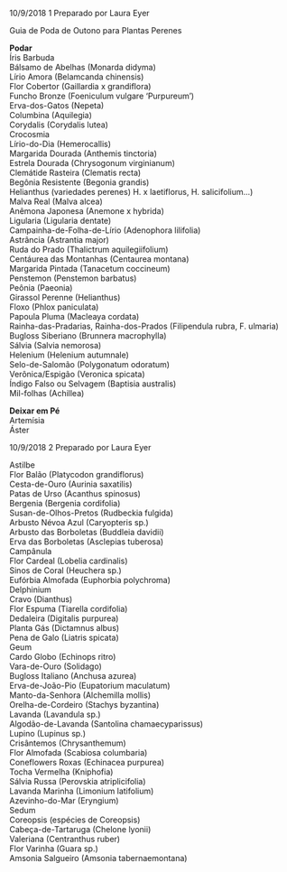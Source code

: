 10/9/2018 1 Preparado por Laura Eyer

Guia de Poda de Outono para Plantas Perenes

**Podar**  
Íris Barbuda  
Bálsamo de Abelhas (Monarda didyma)  
Lírio Amora (Belamcanda chinensis)  
Flor Cobertor (Gaillardia x grandiflora)  
Funcho Bronze (Foeniculum vulgare ‘Purpureum’)  
Erva-dos-Gatos (Nepeta)  
Columbina (Aquilegia)  
Corydalis (Corydalis lutea)  
Crocosmia  
Lírio-do-Dia (Hemerocallis)  
Margarida Dourada (Anthemis tinctoria)  
Estrela Dourada (Chrysogonum virginianum)  
Clemátide Rasteira (Clematis recta)  
Begônia Resistente (Begonia grandis)  
Helianthus (variedades perenes) H. x laetiflorus, H. salicifolium...)  
Malva Real (Malva alcea)  
Anêmona Japonesa (Anemone x hybrida)  
Ligularia (Ligularia dentate)  
Campainha-de-Folha-de-Lírio (Adenophora lilifolia)  
Astrância (Astrantia major)  
Ruda do Prado (Thalictrum aquilegiifolium)  
Centáurea das Montanhas (Centaurea montana)  
Margarida Pintada (Tanacetum coccineum)  
Penstemon (Penstemon barbatus)  
Peônia (Paeonia)  
Girassol Perenne (Helianthus)  
Floxo (Phlox paniculata)  
Papoula Pluma (Macleaya cordata)  
Rainha-das-Pradarias, Rainha-dos-Prados (Filipendula rubra, F. ulmaria)  
Bugloss Siberiano (Brunnera macrophylla)  
Sálvia (Salvia nemorosa)  
Helenium (Helenium autumnale)  
Selo-de-Salomão (Polygonatum odoratum)  
Verônica/Espigão (Veronica spicata)  
Índigo Falso ou Selvagem (Baptisia australis)  
Mil-folhas (Achillea)

**Deixar em Pé**  
Artemísia  
Áster  

10/9/2018 2 Preparado por Laura Eyer

Astilbe  
Flor Balão (Platycodon grandiflorus)  
Cesta-de-Ouro (Aurinia saxatilis)  
Patas de Urso (Acanthus spinosus)  
Bergenia (Bergenia cordifolia)  
Susan-de-Olhos-Pretos (Rudbeckia fulgida)  
Arbusto Névoa Azul (Caryopteris sp.)  
Arbusto das Borboletas (Buddleia davidii)  
Erva das Borboletas (Asclepias tuberosa)  
Campânula  
Flor Cardeal (Lobelia cardinalis)  
Sinos de Coral (Heuchera sp.)  
Eufórbia Almofada (Euphorbia polychroma)  
Delphinium  
Cravo (Dianthus)  
Flor Espuma (Tiarella cordifolia)  
Dedaleira (Digitalis purpurea)  
Planta Gás (Dictamnus albus)  
Pena de Galo (Liatris spicata)  
Geum  
Cardo Globo (Echinops ritro)  
Vara-de-Ouro (Solidago)  
Bugloss Italiano (Anchusa azurea)  
Erva-de-João-Pio (Eupatorium maculatum)  
Manto-da-Senhora (Alchemilla mollis)  
Orelha-de-Cordeiro (Stachys byzantina)  
Lavanda (Lavandula sp.)  
Algodão-de-Lavanda (Santolina chamaecyparissus)  
Lupino (Lupinus sp.)  
Crisântemos (Chrysanthemum)  
Flor Almofada (Scabiosa columbaria)  
Coneflowers Roxas (Echinacea purpurea)  
Tocha Vermelha (Kniphofia)  
Sálvia Russa (Perovskia atriplicifolia)  
Lavanda Marinha (Limonium latifolium)  
Azevinho-do-Mar (Eryngium)  
Sedum  
Coreopsis (espécies de Coreopsis)  
Cabeça-de-Tartaruga (Chelone lyonii)  
Valeriana (Centranthus ruber)  
Flor Varinha (Guara sp.)  
Amsonia Salgueiro (Amsonia tabernaemontana)